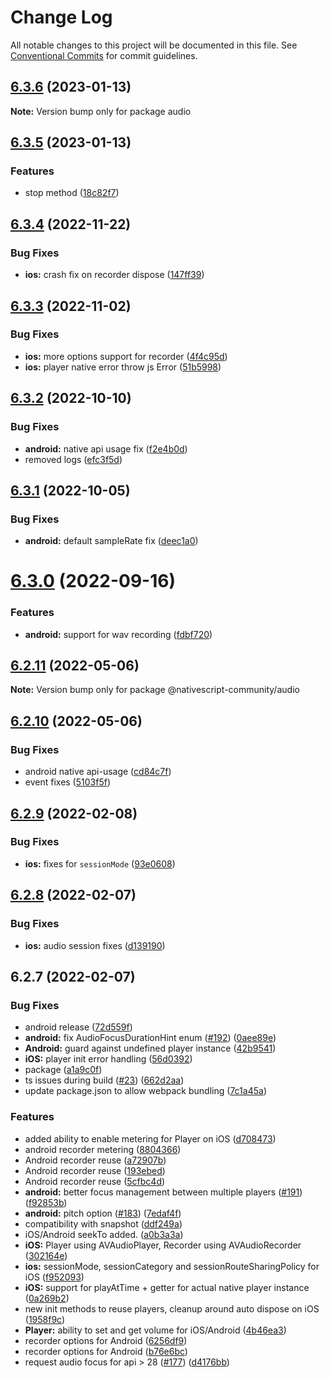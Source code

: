# Change Log

All notable changes to this project will be documented in this file.
See [Conventional Commits](https://conventionalcommits.org) for commit guidelines.

## [6.3.6](https://github.com/nativescript-community/audio/compare/v6.3.5...v6.3.6) (2023-01-13)

**Note:** Version bump only for package audio





## [6.3.5](https://github.com/nativescript-community/audio/compare/v6.3.4...v6.3.5) (2023-01-13)


### Features

* stop method ([18c82f7](https://github.com/nativescript-community/audio/commit/18c82f7d00f7fb33e27ef7dcaa7259e97029aefe))





## [6.3.4](https://github.com/nativescript-community/audio/compare/v6.3.3...v6.3.4) (2022-11-22)


### Bug Fixes

* **ios:** crash fix on recorder dispose ([147ff39](https://github.com/nativescript-community/audio/commit/147ff39e9f8da4ee29b5e61eb65e09150af66437))





## [6.3.3](https://github.com/nativescript-community/audio/compare/v6.3.2...v6.3.3) (2022-11-02)


### Bug Fixes

* **ios:** more options support for recorder ([4f4c95d](https://github.com/nativescript-community/audio/commit/4f4c95dbe1beb7fc3c6818b37a273d41d73020d0))
* **ios:** player native error throw js Error ([51b5998](https://github.com/nativescript-community/audio/commit/51b59989a8a875c6ae4a4a39ff5ff9f7fd99d398))





## [6.3.2](https://github.com/nativescript-community/audio/compare/v6.3.1...v6.3.2) (2022-10-10)


### Bug Fixes

* **android:** native api usage fix ([f2e4b0d](https://github.com/nativescript-community/audio/commit/f2e4b0deec63f3623125c44be7d3b64826c2acd1))
* removed logs ([efc3f5d](https://github.com/nativescript-community/audio/commit/efc3f5d452fb7e35bc4d711f728b379be35f7d4b))





## [6.3.1](https://github.com/nativescript-community/audio/compare/v6.3.0...v6.3.1) (2022-10-05)


### Bug Fixes

* **android:** default sampleRate fix ([deec1a0](https://github.com/nativescript-community/audio/commit/deec1a0533660514728b629a77f0d9007d2c3251))





# [6.3.0](https://github.com/nativescript-community/audio/compare/v6.2.11...v6.3.0) (2022-09-16)


### Features

* **android:** support for wav recording ([fdbf720](https://github.com/nativescript-community/audio/commit/fdbf72075fe82f9705ace173042cc656eb097308))





## [6.2.11](https://github.com/nativescript-community/audio/compare/v6.2.10...v6.2.11) (2022-05-06)

**Note:** Version bump only for package @nativescript-community/audio





## [6.2.10](https://github.com/nativescript-community/audio/compare/v6.2.9...v6.2.10) (2022-05-06)


### Bug Fixes

* android native api-usage ([cd84c7f](https://github.com/nativescript-community/audio/commit/cd84c7f4d6b2f1d72de730b712611c50b293d311))
* event fixes ([5103f5f](https://github.com/nativescript-community/audio/commit/5103f5f9ed59306ba0aab78b79f0764c87cfdc54))





## [6.2.9](https://github.com/nativescript-community/audio/compare/v6.2.8...v6.2.9) (2022-02-08)


### Bug Fixes

* **ios:** fixes for `sessionMode` ([93e0608](https://github.com/nativescript-community/audio/commit/93e060868d1eddf337d5884cd3e53b85889c10a5))





## [6.2.8](https://github.com/nativescript-community/audio/compare/v6.2.7...v6.2.8) (2022-02-07)


### Bug Fixes

* **ios:** audio session fixes ([d139190](https://github.com/nativescript-community/audio/commit/d139190825f9d9004b48b6ab24fbb1a733cbfe67))





## 6.2.7 (2022-02-07)


### Bug Fixes

* android release ([72d559f](https://github.com/nativescript-community/audio/commit/72d559f1e7e64debfedb5886420f1f01047d1773))
* **android:** fix AudioFocusDurationHint enum ([#192](https://github.com/nativescript-community/audio/issues/192)) ([0aee89e](https://github.com/nativescript-community/audio/commit/0aee89e446a8ffb1282686d5949059ebdbef664a))
* **Android:** guard against undefined player instance ([42b9541](https://github.com/nativescript-community/audio/commit/42b95412348c179a371ecfb052a176abf453c06e))
* **iOS:** player init error handling ([56d0392](https://github.com/nativescript-community/audio/commit/56d039224af46956eb05e179a4bff4bb4eb47421))
* package ([a1a9c0f](https://github.com/nativescript-community/audio/commit/a1a9c0f0826a59cbabd63c38bcef77316b469f6e))
* ts issues during build ([#23](https://github.com/nativescript-community/audio/issues/23)) ([662d2aa](https://github.com/nativescript-community/audio/commit/662d2aa24c30062421cd5500f1241a6d76dc2027))
* update package.json to allow webpack bundling ([7c1a45a](https://github.com/nativescript-community/audio/commit/7c1a45acd059daa8015d1d622532d45b2d3705d9))


### Features

* added ability to enable metering for Player on iOS ([d708473](https://github.com/nativescript-community/audio/commit/d70847397c5e2f020a924bc68ce67d8820482b1e))
* android recorder metering ([8804366](https://github.com/nativescript-community/audio/commit/880436684974a3c2e58c8220040b5d9b20187296))
* Android recorder reuse ([a72907b](https://github.com/nativescript-community/audio/commit/a72907bc1c109369eb7a9f9f5558e9d7ff6188f4))
* Android recorder reuse ([193ebed](https://github.com/nativescript-community/audio/commit/193ebed77a3fa2c83a5fa0c4e410f814c652337c))
* Android recorder reuse ([5cfbc4d](https://github.com/nativescript-community/audio/commit/5cfbc4d945d43bc0add5d019d92c2836c14130a9))
* **android:** better focus management between multiple players ([#191](https://github.com/nativescript-community/audio/issues/191)) ([f92853b](https://github.com/nativescript-community/audio/commit/f92853ba623bfc0b9625cd8e274df3007dcbfb51))
* **android:** pitch option ([#183](https://github.com/nativescript-community/audio/issues/183)) ([7edaf4f](https://github.com/nativescript-community/audio/commit/7edaf4f92b7f60f4993524023101d7ac61c68414))
* compatibility with snapshot ([ddf249a](https://github.com/nativescript-community/audio/commit/ddf249a22dd34af7a9c148df77c406cfe11d1ee6))
* iOS/Android seekTo added. ([a0b3a3a](https://github.com/nativescript-community/audio/commit/a0b3a3ad114754427ba9cc5c2d083d86c84c2a9e))
* **iOS:** Player using AVAudioPlayer, Recorder using AVAudioRecorder ([302164e](https://github.com/nativescript-community/audio/commit/302164e8d642b0b4592e649f8fd4d750e5c48e8c))
* **ios:** sessionMode, sessionCategory and sessionRouteSharingPolicy for iOS ([f952093](https://github.com/nativescript-community/audio/commit/f9520934be29667941adb23a908e3b8c5576899c))
* **iOS:** support for playAtTime + getter for actual native player instance ([0a269b2](https://github.com/nativescript-community/audio/commit/0a269b2e653041b945ada73f9dea5459b4f2b75b))
* new init methods to reuse players, cleanup around auto dispose on iOS ([1958f9c](https://github.com/nativescript-community/audio/commit/1958f9c1020c6f8a78e3e814f6f8c4deac644eae))
* **Player:** ability to set and get volume for iOS/Android ([4b46ea3](https://github.com/nativescript-community/audio/commit/4b46ea318be0a4b4f8069346a2a1b0cc184834ab))
* recorder options for Android ([6256df9](https://github.com/nativescript-community/audio/commit/6256df929c3c3b19326829f1e82a842bfce83c0e))
* recorder options for Android ([b76e6bc](https://github.com/nativescript-community/audio/commit/b76e6bc0210c2a61078703c55be4d9e2ed8be186))
* request audio focus for api > 28 ([#177](https://github.com/nativescript-community/audio/issues/177)) ([d4176bb](https://github.com/nativescript-community/audio/commit/d4176bb35090b15c92ed17d369745c3a20f54abe))
